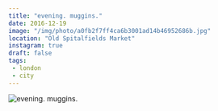```yaml
---
title: "evening. muggins."
date: 2016-12-19
image: "/img/photo/a0fb2f7ff4ca6b3001ad14b46952686b.jpg"
location: "Old Spitalfields Market"
instagram: true
draft: false
tags:
 - london
 - city
---
```


![evening. muggins.](/img/photo/a0fb2f7ff4ca6b3001ad14b46952686b.jpg)
